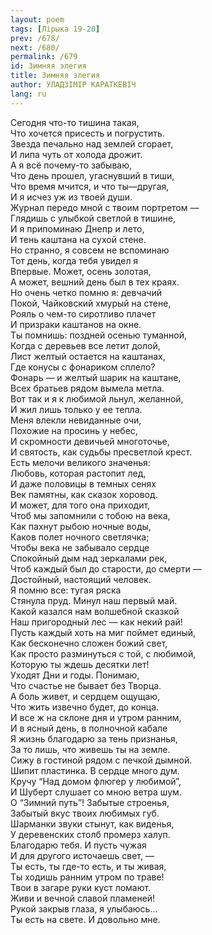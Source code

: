 ```yaml
---
layout: poem
tags: [Лірыка 19-20]
prev: /678/
next: /680/
permalink: /679
id: Зимняя элегия
title: Зимняя элегия
author: УЛАДЗІМІР КАРАТКЕВІЧ
lang: ru
---
```



Сегодня что-то тишина такая,  
Что хочется присесть и погрустить.  
Звезда печально над землей сгорает,  
И липа чуть от холода дрожит.  
А я всё почему-то забываю,  
Что день прошел, угаснувший в тиши,  
Что время мчится, и что ты—другая,  
И я исчез уж из твоей души.  
Журнал передо мной с твоим портретом —  
Глядишь с улыбкой светлой в тишине,  
И я припоминаю Днепр и лето,  
И тень каштана на сухой стене.  
Но странно, я совсем не вспоминаю  
Тот день, когда тебя увидел я  
Впервые. Может, осень золотая,  
А может, вешний день был в тех краях.  
Но очень четко помню я: девчачий  
Покой, Чайковский хмурый на стене,  
Рояль о чем-то сиротливо плачет  
И призраки каштанов на окне.  
Ты помнишь: поздней осенью туманной,  
Когда с деревьев все летит долой,  
Лист желтый остается на каштанах,  
Где конусы с фонариком сплело?  
Фонарь — и желтый шарик на каштане,  
Всех братьев рядом вымела метла.  
Вот так и я к любимой льнул, желанной,  
И жил лишь только у ее тепла.  
Меня влекли невиданные очи,  
Похожие на просинь у небес,  
И скромности девичьей многоточье,  
И святость, как судьбы пресветлой крест.  
Есть мелочи великого значенья:  
Любовь, которая растопит лед,  
И даже половицы в темных сенях  
Век памятны, как сказок хоровод.  
И может, для того она приходит,  
Чтоб мы запомнили с тобою на века,  
Как пахнут рыбою ночные воды,  
Каков полет ночного светлячка;  
Чтобы века не забывало сердце  
Спокойный дым над зеркалами рек,  
Чтоб каждый был до старости, до смерти —  
Достойный, настоящий человек.  
Я помню все: тугая ряска  
Стянула пруд. Минул наш первый май.  
Какой казался нам волшебной сказкой  
Наш пригородный лес — как некий рай!  
Пусть каждый хоть на миг поймет единый,  
Как бесконечно сложен божий свет,  
Как просто разминуться с той, с любимой,  
Которую ты ждешь десятки лет!  
Уходят Дни и годы. Понимаю,  
Что счастье не бывает без Творца.  
А боль живет, и сердцем ощущаю,  
Что жить извечно будет, до конца.  
И все ж на склоне дня и утром ранним,  
И в ясный день, в полночной кабале  
Я жизнь благодарю за тень признанья,  
За то лишь, что живешь ты на земле.  
Сижу в гостиной рядом с печкой дымной.  
Шипит пластинка. В сердце много дум.  
Кручу “Над домом флюгер у любимой”,  
И Шуберт слушает со мною ветра шум.  
О “Зимний путь”! Забытые строенья,  
Забытый вкус твоих любимых губ.  
Шарманки звуки стынут, как виденья,  
У деревенских столб промерз халуп.  
Благодарю тебя. И пусть чужая  
И для другого источаешь свет, —  
Ты есть, ты где-то есть, и ты живая,  
Ты ходишь ранним утром по траве!  
Твои в загаре руки куст ломают.  
Живи и вечной славой пламеней!  
Рукой закрыв глаза, я улыбаюсь...  
Ты есть на свете. И довольно мне.  
